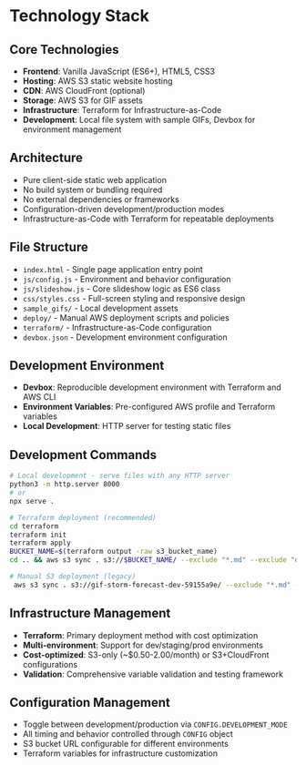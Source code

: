 # Technology Stack

## Core Technologies
- **Frontend**: Vanilla JavaScript (ES6+), HTML5, CSS3
- **Hosting**: AWS S3 static website hosting
- **CDN**: AWS CloudFront (optional)
- **Storage**: AWS S3 for GIF assets
- **Infrastructure**: Terraform for Infrastructure-as-Code
- **Development**: Local file system with sample GIFs, Devbox for environment management

## Architecture
- Pure client-side static web application
- No build system or bundling required
- No external dependencies or frameworks
- Configuration-driven development/production modes
- Infrastructure-as-Code with Terraform for repeatable deployments

## File Structure
- `index.html` - Single page application entry point
- `js/config.js` - Environment and behavior configuration
- `js/slideshow.js` - Core slideshow logic as ES6 class
- `css/styles.css` - Full-screen styling and responsive design
- `sample_gifs/` - Local development assets
- `deploy/` - Manual AWS deployment scripts and policies
- `terraform/` - Infrastructure-as-Code configuration
- `devbox.json` - Development environment configuration

## Development Environment
- **Devbox**: Reproducible development environment with Terraform and AWS CLI
- **Environment Variables**: Pre-configured AWS profile and Terraform variables
- **Local Development**: HTTP server for testing static files

## Development Commands
```bash
# Local development - serve files with any HTTP server
python3 -m http.server 8000
# or
npx serve .

# Terraform deployment (recommended)
cd terraform
terraform init
terraform apply
BUCKET_NAME=$(terraform output -raw s3_bucket_name)
cd .. && aws s3 sync . s3://$BUCKET_NAME/ --exclude "*.md" --exclude "deploy/*" --exclude ".git/*" --exclude "terraform/*"

# Manual S3 deployment (legacy)
 aws s3 sync . s3://gif-storm-forecast-dev-59155a9e/ --exclude "*.md" --exclude "deploy/*" --exclude ".git/*" --exclude "terraform/*" --exclude ".kiro/*" --exclude "devbox.json" --exclude "devbox.lock" --exclude ".devbox/*"
```

## Infrastructure Management
- **Terraform**: Primary deployment method with cost optimization
- **Multi-environment**: Support for dev/staging/prod environments
- **Cost-optimized**: S3-only (~$0.50-2.00/month) or S3+CloudFront configurations
- **Validation**: Comprehensive variable validation and testing framework

## Configuration Management
- Toggle between development/production via `CONFIG.DEVELOPMENT_MODE`
- All timing and behavior controlled through `CONFIG` object
- S3 bucket URL configurable for different environments
- Terraform variables for infrastructure customization